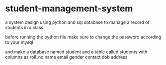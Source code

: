 # student-management-system
a system design using python and sql database to manage a record of students in a class

before running the python file make sure to change the password according to your mysql 

and make a database named student and a table called students with columns as roll_no
                                                                              name 
                                                                              email 
                                                                              gender 
                                                                              contact
                                                                              dob
                                                                              address
                                                                              
                                                                              
